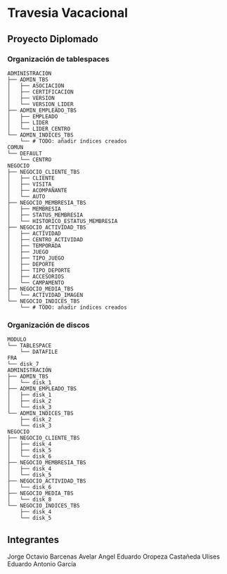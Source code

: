 # Travesia Vacacional
## Proyecto Diplomado

### Organización de tablespaces
```
ADMINISTRACIÓN
├── ADMIN_TBS
│   ├── ASOCIACION
│   ├── CERTIFICACION
│   ├── VERSION
│   └── VERSION_LIDER
├── ADMIN_EMPLEADO_TBS
│   ├── EMPLEADO
│   ├── LIDER
│   └── LIDER_CENTRO
└── ADMIN_INDICES_TBS
    └── # TODO: añadir índices creados
COMUN 
└── DEFAULT
    └── CENTRO
NEGOCIO
├── NEGOCIO_CLIENTE_TBS
│   ├── CLIENTE
│   ├── VISITA
│   ├── ACOMPAÑANTE
│   └── AUTO
├── NEGOCIO_MEMBRESIA_TBS
│   ├── MEMBRESIA
│   ├── STATUS_MEMBRESIA
│   └── HISTORICO_ESTATUS_MEMBRESIA
├── NEGOCIO_ACTIVIDAD_TBS
│   ├── ACTIVIDAD
│   ├── CENTRO_ACTIVIDAD
│   ├── TEMPORADA
│   ├── JUEGO
│   ├── TIPO_JUEGO
│   ├── DEPORTE
│   ├── TIPO_DEPORTE
│   ├── ACCESORIOS
│   └── CAMPAMENTO
├── NEGOCIO_MEDIA_TBS
│   └── ACTIVIDAD_IMAGEN
└── NEGOCIO_INDICES_TBS
    └── # TODO: añadir índices creados
```

### Organización de discos
```
MODULO
└── TABLESPACE
    └── DATAFILE
FRA
└── disk_7
ADMINISTRACIÓN
├── ADMIN_TBS
│   └── disk_1
├── ADMIN_EMPLEADO_TBS
│   ├── disk_1
│   ├── disk_2
│   └── disk_3
└── ADMIN_INDICES_TBS
    ├── disk_2
    └── disk_3
NEGOCIO
├── NEGOCIO_CLIENTE_TBS
│   ├── disk_4
│   ├── disk_5
│   └── disk_6
├── NEGOCIO_MEMBRESIA_TBS
│   ├── disk_4
│   └── disk_5
├── NEGOCIO_ACTIVIDAD_TBS
│   └── disk_6
├── NEGOCIO_MEDIA_TBS
│   └── disk_8
└── NEGOCIO_INDICES_TBS
    ├── disk_4
    └── disk_5
```

## Integrantes
Jorge Octavio Barcenas Avelar
Angel Eduardo Oropeza Castañeda
Ulises Eduardo Antonio García